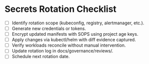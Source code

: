 # Secrets Rotation Checklist

- [ ] Identify rotation scope (kubeconfig, registry, alertmanager, etc.).
- [ ] Generate new credentials or tokens.
- [ ] Encrypt updated manifests with SOPS using project age keys.
- [ ] Apply changes via kubectl/helm with diff evidence captured.
- [ ] Verify workloads reconcile without manual intervention.
- [ ] Update rotation log in docs/governance/reviews/.
- [ ] Schedule next rotation date.

